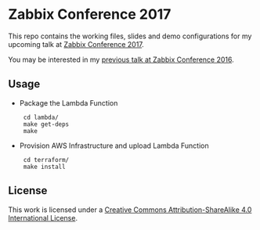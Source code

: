 # Zabbix Conference 2017

This repo contains the working files, slides and demo configurations for my
upcoming talk at [Zabbix Conference 2017](http://www.zabbix.com/conference2017).

You may be interested in my
[previous talk at Zabbix Conference 2016](http://cavaliercoder.com/blog/zabbix-conference-2016.html).

## Usage

- Package the Lambda Function

       cd lambda/
       make get-deps
       make

- Provision AWS Infrastructure and upload Lambda Function

       cd terraform/
       make install

## License

This work is licensed under a [Creative Commons Attribution-ShareAlike 4.0
International License](http://creativecommons.org/licenses/by-sa/4.0/).
